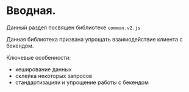 # Вводная.

Данный раздел посвящен библиотеке `common.v2.js`

Данная библиотека призвана упрощать взаимодействие клиента с бекендом.

Ключевые особенности:

* кеширование данных
* склейка некоторых запросов
* стандартизацияи и упрощение работы с бекендом
